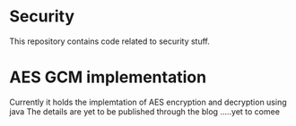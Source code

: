 # Security

This repository contains code related to security stuff.

# AES GCM implementation 

Currently it holds the implemtation of AES encryption and decryption using java 
The details are yet to be published through the blog .....yet to comee
 
